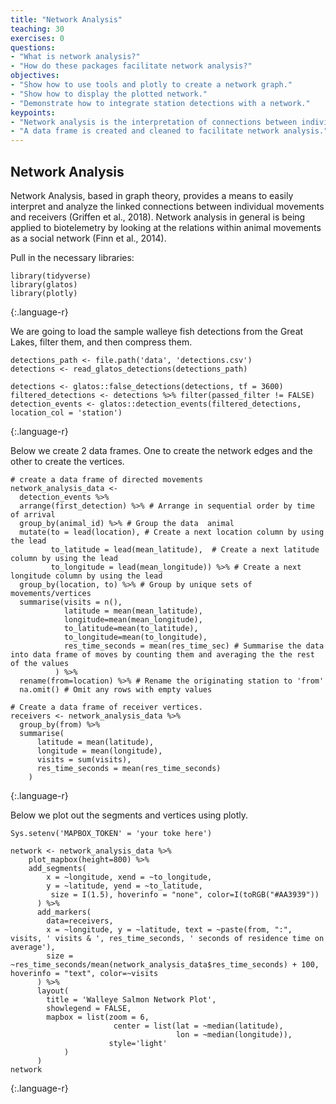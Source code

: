 ```yaml
---
title: "Network Analysis"
teaching: 30
exercises: 0
questions:
- "What is network analysis?"
- "How do these packages facilitate network analysis?"
objectives:
- "Show how to use tools and plotly to create a network graph."
- "Show how to display the plotted network."
- "Demonstrate how to integrate station detections with a network."
keypoints:
- "Network analysis is the interpretation of connections between individual movements and receivers."
- "A data frame is created and cleaned to facilitate network analysis."
---
```


## Network Analysis
Network Analysis, based in graph theory, provides a means to easily interpret and analyze the linked connections between individual movements and receivers (Griffen et al., 2018). Network analysis in general is being applied to biotelemetry by looking at the relations within animal movements as a social network (Finn et al., 2014).

Pull in the necessary libraries:

~~~
library(tidyverse)
library(glatos)
library(plotly)  
~~~
{:.language-r}

We are going to load the sample walleye fish detections from the Great Lakes, filter them, and then compress them.

~~~
detections_path <- file.path('data', 'detections.csv')
detections <- read_glatos_detections(detections_path)

detections <- glatos::false_detections(detections, tf = 3600)
filtered_detections <- detections %>% filter(passed_filter != FALSE)
detection_events <- glatos::detection_events(filtered_detections, location_col = 'station')  
~~~
{:.language-r}

Below we create 2 data frames. One to create the network edges and the other to create the vertices.

~~~
# create a data frame of directed movements
network_analysis_data <- 
  detection_events %>%
  arrange(first_detection) %>% # Arrange in sequential order by time of arrival
  group_by(animal_id) %>% # Group the data  animal
  mutate(to = lead(location), # Create a next location column by using the lead
         to_latitude = lead(mean_latitude),  # Create a next latitude column by using the lead
         to_longitude = lead(mean_longitude)) %>% # Create a next longitude column by using the lead
  group_by(location, to) %>% # Group by unique sets of movements/vertices
  summarise(visits = n(),
            latitude = mean(mean_latitude),
            longitude=mean(mean_longitude),
            to_latitude=mean(to_latitude),
            to_longitude=mean(to_longitude),
            res_time_seconds = mean(res_time_sec) # Summarise the data into data frame of moves by counting them and averaging the the rest of the values
          ) %>%
  rename(from=location) %>% # Rename the originating station to 'from'
  na.omit() # Omit any rows with empty values

# Create a data frame of receiver vertices.
receivers <- network_analysis_data %>%
  group_by(from) %>%
  summarise(
      latitude = mean(latitude),
      longitude = mean(longitude),
      visits = sum(visits),
      res_time_seconds = mean(res_time_seconds)
    )
~~~
{:.language-r}

Below we plot out the segments and vertices using plotly.

~~~
Sys.setenv('MAPBOX_TOKEN' = 'your toke here')

network <- network_analysis_data %>%
    plot_mapbox(height=800) %>%
    add_segments(
        x = ~longitude, xend = ~to_longitude,
        y = ~latitude, yend = ~to_latitude,
         size = I(1.5), hoverinfo = "none", color=I(toRGB("#AA3939"))
      ) %>%
      add_markers(
        data=receivers,
        x = ~longitude, y = ~latitude, text = ~paste(from, ":", visits, ' visits & ', res_time_seconds, ' seconds of residence time on average'),
        size = ~res_time_seconds/mean(network_analysis_data$res_time_seconds) + 100, hoverinfo = "text", color=~visits
      ) %>%
      layout(
        title = 'Walleye Salmon Network Plot',
        showlegend = FALSE,
        mapbox = list(zoom = 6,
                       center = list(lat = ~median(latitude),
                                     lon = ~median(longitude)),
                      style='light'
            )
      )
network  
~~~
{:.language-r}
